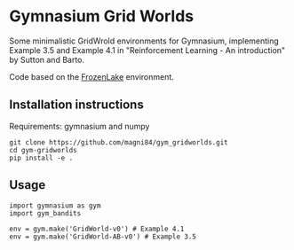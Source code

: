 # Gymnasium Grid Worlds
Some minimalistic GridWrold environments for Gymnasium, implementing Example 3.5 and Example 4.1 in "Reinforcement Learning - An introduction" by Sutton and Barto. 

Code based on the [FrozenLake](https://github.com/Farama-Foundation/Gymnasium/blob/main/gymnasium/envs/toy_text/frozen_lake.py) environment.

## Installation instructions

Requirements: gymnasium and numpy

```
git clone https://github.com/magni84/gym_gridworlds.git
cd gym-gridworlds
pip install -e .
```

## Usage 
```
import gymnasium as gym
import gym_bandits

env = gym.make('GridWorld-v0') # Example 4.1
env = gym.make('GridWorld-AB-v0') # Example 3.5
```
